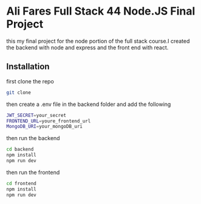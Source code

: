 # Ali Fares Full Stack 44 Node.JS Final Project

this my final project for the node portion of the full stack course.I created the backend with node and express and the front end with react.

## Installation

first clone the repo

```bash
git clone
```

then create a .env file in the backend folder and add the following

```bash
JWT_SECRET=your_secret
FRONTEND_URL=youre_frontend_url
MongoDB_URI=your_mongoDB_uri

```

then run the backend

```bash
cd backend
npm install
npm run dev
```

then run the frontend

```bash
cd frontend
npm install
npm run dev

```
